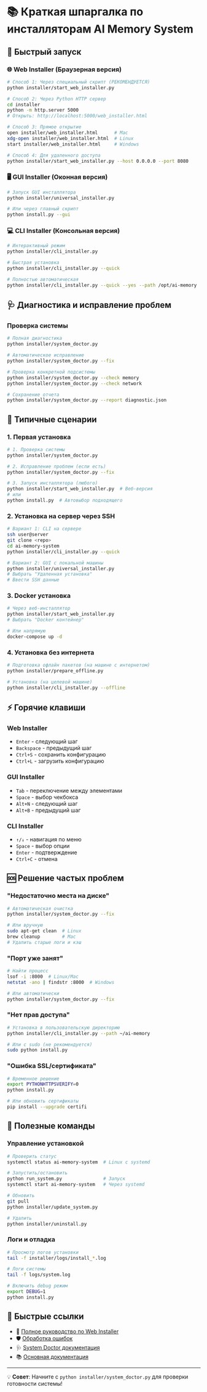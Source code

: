 # 📚 Краткая шпаргалка по инсталляторам AI Memory System

## 🚀 Быстрый запуск

### 🌐 Web Installer (Браузерная версия)

```bash
# Способ 1: Через специальный скрипт (РЕКОМЕНДУЕТСЯ)
python installer/start_web_installer.py

# Способ 2: Через Python HTTP сервер
cd installer
python -m http.server 5000
# Открыть: http://localhost:5000/web_installer.html

# Способ 3: Прямое открытие
open installer/web_installer.html      # Mac
xdg-open installer/web_installer.html  # Linux
start installer/web_installer.html     # Windows

# Способ 4: Для удаленного доступа
python installer/start_web_installer.py --host 0.0.0.0 --port 8080
```

### 🖥️ GUI Installer (Оконная версия)

```bash
# Запуск GUI инсталлятора
python installer/universal_installer.py

# Или через главный скрипт
python install.py --gui
```

### 💻 CLI Installer (Консольная версия)

```bash
# Интерактивный режим
python installer/cli_installer.py

# Быстрая установка
python installer/cli_installer.py --quick

# Полностью автоматическая
python installer/cli_installer.py --quick --yes --path /opt/ai-memory
```

## 🩺 Диагностика и исправление проблем

### Проверка системы
```bash
# Полная диагностика
python installer/system_doctor.py

# Автоматическое исправление
python installer/system_doctor.py --fix

# Проверка конкретной подсистемы
python installer/system_doctor.py --check memory
python installer/system_doctor.py --check network

# Сохранение отчета
python installer/system_doctor.py --report diagnostic.json
```

## 🎯 Типичные сценарии

### 1. Первая установка
```bash
# 1. Проверка системы
python installer/system_doctor.py

# 2. Исправление проблем (если есть)
python installer/system_doctor.py --fix

# 3. Запуск инсталлятора (любого)
python installer/start_web_installer.py  # Веб-версия
# или
python install.py  # Автовыбор подходящего
```

### 2. Установка на сервер через SSH
```bash
# Вариант 1: CLI на сервере
ssh user@server
git clone <repo>
cd ai-memory-system
python installer/cli_installer.py --quick

# Вариант 2: GUI с локальной машины
python installer/universal_installer.py
# Выбрать "Удаленная установка"
# Ввести SSH данные
```

### 3. Docker установка
```bash
# Через веб-инсталлятор
python installer/start_web_installer.py
# Выбрать "Docker контейнер"

# Или напрямую
docker-compose up -d
```

### 4. Установка без интернета
```bash
# Подготовка офлайн пакетов (на машине с интернетом)
python installer/prepare_offline.py

# Установка (на целевой машине)
python installer/cli_installer.py --offline
```

## ⚡ Горячие клавиши

### Web Installer
- `Enter` - следующий шаг
- `Backspace` - предыдущий шаг
- `Ctrl+S` - сохранить конфигурацию
- `Ctrl+L` - загрузить конфигурацию

### GUI Installer
- `Tab` - переключение между элементами
- `Space` - выбор чекбокса
- `Alt+N` - следующий шаг
- `Alt+B` - предыдущий шаг

### CLI Installer
- `↑/↓` - навигация по меню
- `Space` - выбор опции
- `Enter` - подтверждение
- `Ctrl+C` - отмена

## 🆘 Решение частых проблем

### "Недостаточно места на диске"
```bash
# Автоматическая очистка
python installer/system_doctor.py --fix

# Или вручную
sudo apt-get clean  # Linux
brew cleanup        # Mac
# Удалить старые логи и кэш
```

### "Порт уже занят"
```bash
# Найти процесс
lsof -i :8000  # Linux/Mac
netstat -ano | findstr :8000  # Windows

# Или автоматически
python installer/system_doctor.py --fix
```

### "Нет прав доступа"
```bash
# Установка в пользовательскую директорию
python installer/cli_installer.py --path ~/ai-memory

# Или с sudo (не рекомендуется)
sudo python install.py
```

### "Ошибка SSL/сертификата"
```bash
# Временное решение
export PYTHONHTTPSVERIFY=0
python install.py

# Или обновить сертификаты
pip install --upgrade certifi
```

## 📝 Полезные команды

### Управление установкой
```bash
# Проверить статус
systemctl status ai-memory-system  # Linux с systemd

# Запустить/остановить
python run_system.py               # Запуск
systemctl start ai-memory-system   # Через systemd

# Обновить
git pull
python installer/update_system.py

# Удалить
python installer/uninstall.py
```

### Логи и отладка
```bash
# Просмотр логов установки
tail -f installer/logs/install_*.log

# Логи системы
tail -f logs/system.log

# Включить debug режим
export DEBUG=1
python install.py
```

## 🔗 Быстрые ссылки

- 📖 [Полное руководство по Web Installer](WEB_INSTALLER_GUIDE.md)
- 🛡️ [Обработка ошибок](ADVANCED_FEATURES.md)
- 🩺 [System Doctor документация](error_handler.py)
- 📚 [Основная документация](../README.md)

---

💡 **Совет**: Начните с `python installer/system_doctor.py` для проверки готовности системы!